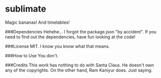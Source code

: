 sublimate
=====

Magic bananas! And timetables!

###Dependencies
Hehehe... I forgot the package.json "by accident".
If you need to find out the dependencies, have fun looking at the code!

###License
MIT. I know you know what that means.

###How to Use
You don't.

###Credits
This work has nothing to do with Santa Claus.
He doesn't own any of the copyrights.
On the other hand, Ram Kaniyur does. Just saying.